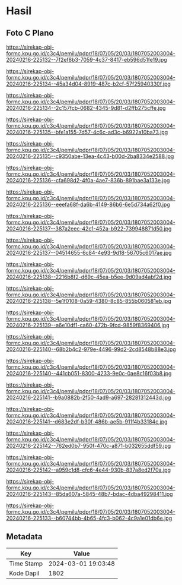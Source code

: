 # Hasil

## Foto C Plano

https://sirekap-obj-formc.kpu.go.id/c3c4/pemilu/pdpr/18/07/05/20/03/1807052003004-20240216-225132--7f2ef8b3-7059-4c37-8417-eb596d51fe19.jpg

https://sirekap-obj-formc.kpu.go.id/c3c4/pemilu/pdpr/18/07/05/20/03/1807052003004-20240216-225134--45a34d04-8919-487c-b2cf-57f25940330f.jpg

https://sirekap-obj-formc.kpu.go.id/c3c4/pemilu/pdpr/18/07/05/20/03/1807052003004-20240216-225134--2c157fcb-0682-4345-9d81-d2ffb275cffe.jpg

https://sirekap-obj-formc.kpu.go.id/c3c4/pemilu/pdpr/18/07/05/20/03/1807052003004-20240216-225135--bfe1a155-7d57-4c6c-ad3c-b6922a10ba73.jpg

https://sirekap-obj-formc.kpu.go.id/c3c4/pemilu/pdpr/18/07/05/20/03/1807052003004-20240216-225135--c9350abe-13ea-4c43-b00d-2ba8334e2588.jpg

https://sirekap-obj-formc.kpu.go.id/c3c4/pemilu/pdpr/18/07/05/20/03/1807052003004-20240216-225136--cfa698d2-4f0a-4ae7-836b-891bae3a133e.jpg

https://sirekap-obj-formc.kpu.go.id/c3c4/pemilu/pdpr/18/07/05/20/03/1807052003004-20240216-225136--eeefa68f-da6b-4149-86b6-6e5d734a62f0.jpg

https://sirekap-obj-formc.kpu.go.id/c3c4/pemilu/pdpr/18/07/05/20/03/1807052003004-20240216-225137--387a2eec-42c1-452a-b922-739948871d50.jpg

https://sirekap-obj-formc.kpu.go.id/c3c4/pemilu/pdpr/18/07/05/20/03/1807052003004-20240216-225137--04514655-6c84-4e93-9d18-56705c6017ae.jpg

https://sirekap-obj-formc.kpu.go.id/c3c4/pemilu/pdpr/18/07/05/20/03/1807052003004-20240216-225138--2216b8f2-d69c-45ea-b5ee-9d09ad4abf2d.jpg

https://sirekap-obj-formc.kpu.go.id/c3c4/pemilu/pdpr/18/07/05/20/03/1807052003004-20240216-225138--5e1f0108-0a59-4380-8c85-855b060581eb.jpg

https://sirekap-obj-formc.kpu.go.id/c3c4/pemilu/pdpr/18/07/05/20/03/1807052003004-20240216-225139--a6e10df1-ca60-472b-9fcd-9859f8369406.jpg

https://sirekap-obj-formc.kpu.go.id/c3c4/pemilu/pdpr/18/07/05/20/03/1807052003004-20240216-225140--68b2b4c2-979e-4496-99d2-2cd8548b88e3.jpg

https://sirekap-obj-formc.kpu.go.id/c3c4/pemilu/pdpr/18/07/05/20/03/1807052003004-20240216-225140--441cb051-8300-4233-9e0c-0ae8c16f03b8.jpg

https://sirekap-obj-formc.kpu.go.id/c3c4/pemilu/pdpr/18/07/05/20/03/1807052003004-20240216-225141--b9a0882b-2f50-4ad9-a697-28281312443d.jpg

https://sirekap-obj-formc.kpu.go.id/c3c4/pemilu/pdpr/18/07/05/20/03/1807052003004-20240216-225141--d683e2df-b30f-486b-ae5b-911f4b33184c.jpg

https://sirekap-obj-formc.kpu.go.id/c3c4/pemilu/pdpr/18/07/05/20/03/1807052003004-20240216-225142--762ed0b7-950f-470c-a871-b032655ddf59.jpg

https://sirekap-obj-formc.kpu.go.id/c3c4/pemilu/pdpr/18/07/05/20/03/1807052003004-20240216-225142--a959c1d8-cfc6-4e44-930b-837a8ed2f70a.jpg

https://sirekap-obj-formc.kpu.go.id/c3c4/pemilu/pdpr/18/07/05/20/03/1807052003004-20240216-225143--85da607a-5845-48b7-bdac-4dba49298411.jpg

https://sirekap-obj-formc.kpu.go.id/c3c4/pemilu/pdpr/18/07/05/20/03/1807052003004-20240216-225133--b60744bb-4b65-4fc3-b062-4c9a1e01db6e.jpg


## Metadata

| Key        | Value               |
| ---------- | ------------------- |
| Time Stamp | 2024-03-01 19:03:48 |
| Kode Dapil | 1802                |



